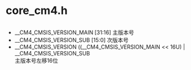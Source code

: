 # core_cm4.h
## 
- __CM4_CMSIS_VERSION_MAIN [31:16] 主版本号
- __CM4_CMSIS_VERSION_SUB [15:0] 次版本号
- __CM4_CMSIS_VERSION       ((__CM4_CMSIS_VERSION_MAIN << 16U) | \
                                    __CM4_CMSIS_VERSION_SUB  
主版本号左移16位
